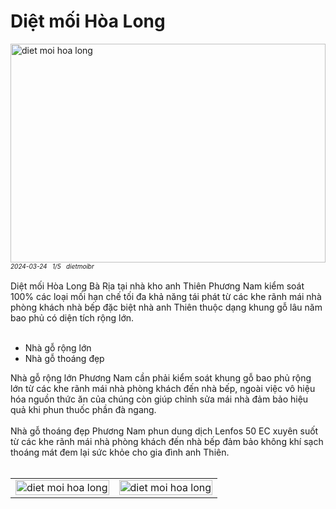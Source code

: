 <div class="FAQPage Table">
	<div class="Question cssSelector" id="#diệt-mối-hòa-long">
		<h1 class="name">Diệt mối Hòa Long</h1>
		<div class="Answer">
			<div class="text">
				<img src="https://wiki.thuongmai.blog/images/dietmoi/baria/nha-anh-thien-hoa-long.jpg" width="100%" height="350px" alt="diet moi hoa long"/><br>
				<div style="font-size: 10px;"><i>2024-03-24</i> &nbsp; <i>1/5</i> &nbsp; <i>dietmoibr</i></div><br>
				Diệt mối Hòa Long Bà Rịa tại nhà kho anh Thiên Phương Nam kiểm soát 100% các loại mối hạn chế tối đa khả năng tái phát từ các khe rãnh mái nhà phòng khách nhà bếp đặc biệt nhà anh Thiên thuộc dạng khung gỗ lâu năm bao phủ có diện tích rộng lớn.<br><br>
				<ul>
					<li>Nhà gỗ rộng lớn</li>
					<li>Nhà gỗ thoáng đẹp</li>
				</ul>
				Nhà gỗ rộng lớn Phương Nam cần phải kiểm soát khung gỗ bao phủ rộng lớn từ các khe rãnh mái nhà phòng khách đến nhà bếp, ngoài việc vô hiệu hóa nguồn thức ăn của chúng còn giúp chỉnh sửa mái nhà đảm bảo hiệu quả khi phun thuốc phần đà ngang.<br><br>
				Nhà gỗ thoáng đẹp Phương Nam phun dung dịch Lenfos 50 EC xuyên suốt từ các khe rãnh mái nhà phòng khách đến nhà bếp đảm bảo không khí sạch thoáng mát đem lại sức khỏe cho gia đình anh Thiên.<br><br>
				<table style="width: 100%;">
					<tr>
						<td style="width: 50%;">
							<img class="image" src="https://wiki.thuongmai.blog/images/dietmoi/baria/nha-go-anh-thien-hoa-long-khe-ranh.jpg" width="100%;" alt="diet moi hoa long"/>
						</td>
						<td style="width: 50%;">
							<img class="image" src="https://wiki.thuongmai.blog/images/dietmoi/baria/nha-go-anh-thien-hoa-long-phong-khach.jpg" width="100%;" alt="diet moi hoa long"/>
						</td>
					</tr>
				</table>
			</div>
		</div>
	</div>
</div>
